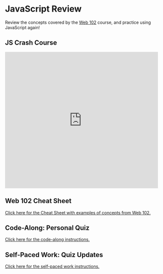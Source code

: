 # JavaScript Review
Review the concepts covered by the [Web 102](https://github.com/hytechclub/web-102/) course, and practice using JavaScript again!

## JS Crash Course
<iframe src='https://view.officeapps.live.com/op/embed.aspx?src=https://hylandtechclub.com/web-103/JsReview/JsCrashCourse.pptx' width='100%' height='450px' frameborder='0'></iframe>

## Web 102 Cheat Sheet
[Click here for the Cheat Sheet with examples of concepts from Web 102.](Web102CheatSheet.md)

## Code-Along: Personal Quiz
[Click here for the code-along instructions.](QuizCodeAlong.md)

## Self-Paced Work: Quiz Updates
[Click here for the self-paced work instructions.](SelfPacedWork.md)
